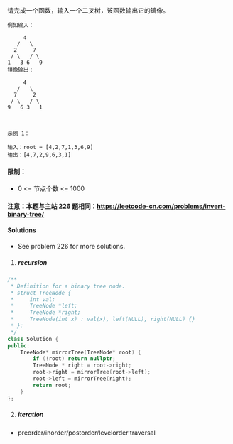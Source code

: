 请完成一个函数，输入一个二叉树，该函数输出它的镜像。

```
例如输入：

     4
   /   \
  2     7
 / \   / \
1   3 6   9
镜像输出：

     4
   /   \
  7     2
 / \   / \
9   6 3   1

 

示例 1：

输入：root = [4,2,7,1,3,6,9]
输出：[4,7,2,9,6,3,1]
```

 

#### 限制：

- 0 <= 节点个数 <= 1000

#### 注意：本题与主站 226 题相同：https://leetcode-cn.com/problems/invert-binary-tree/


#### Solutions

- See problem 226 for more solutions.

1. ##### recursion

```cpp
/**
 * Definition for a binary tree node.
 * struct TreeNode {
 *     int val;
 *     TreeNode *left;
 *     TreeNode *right;
 *     TreeNode(int x) : val(x), left(NULL), right(NULL) {}
 * };
 */
class Solution {
public:
    TreeNode* mirrorTree(TreeNode* root) {
        if (!root) return nullptr;
        TreeNode * right = root->right;
        root->right = mirrorTree(root->left);
        root->left = mirrorTree(right);
        return root;
    }
};
```

2. ##### iteration

- preorder/inorder/postorder/levelorder traversal